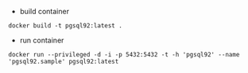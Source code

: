 - build container
```
docker build -t pgsql92:latest .
```

- run container
```
docker run --privileged -d -i -p 5432:5432 -t -h 'pgsql92' --name 'pgsql92.sample' pgsql92:latest
```
